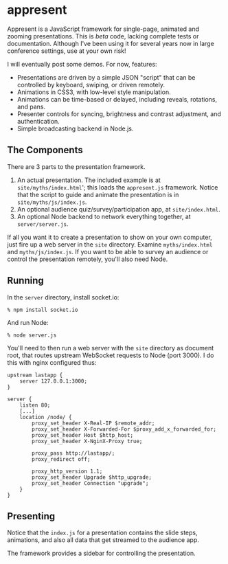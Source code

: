 # appresent

Appresent is a JavaScript framework for single-page, animated and zooming presentations. This is *beta* code, lacking complete tests or documentation.
Although I've been using it for several years now in large conference settings, use at your own risk!

I will eventually post some demos. For now, features:

* Presentations are driven by a simple JSON "script" that can be controlled by keyboard, swiping, or driven remotely.
* Animations in CSS3, with low-level style manipulation.
* Animations can be time-based or delayed, including reveals, rotations, and pans.
* Presenter controls for syncing, brightness and contrast adjustment, and authentication.
* Simple broadcasting backend in Node.js.

## The Components

There are 3 parts to the presentation framework.

1. An actual presentation. The included example is at `site/myths/index.html`'; this loads the `appresent.js` framework. Notice that the script to guide and animate the presentation is in `site/myths/js/index.js`.
2. An optional audience quiz/survey/participation app, at `site/index.html`.
3. An optional Node backend to network everything together, at `server/server.js`.

If all you want it to create a presentation to show on your own computer, just fire up a web server in the `site` directory. Examine `myths/index.html` and `myths/js/index.js`. If you want to be able to survey an audience or control the presentation remotely, you'll also need Node.

## Running

In the `server` directory, install socket.io:

    % npm install socket.io

And run Node:

    % node server.js

You'll need to then run a web server with the `site` directory as document root, that routes upstream WebSocket requests to Node (port 3000). I do this with 
nginx configured thus:

    upstream lastapp {
        server 127.0.0.1:3000;
    }

    server {
        listen 80;
        [...]
        location /node/ {
            proxy_set_header X-Real-IP $remote_addr;
            proxy_set_header X-Forwarded-For $proxy_add_x_forwarded_for;
            proxy_set_header Host $http_host;
            proxy_set_header X-NginX-Proxy true;

            proxy_pass http://lastapp/;
            proxy_redirect off;

            proxy_http_version 1.1;
            proxy_set_header Upgrade $http_upgrade;
            proxy_set_header Connection "upgrade";
        }
    }

## Presenting

Notice that the `index.js` for a presentation contains the slide steps, animations, and also all data that get streamed to the audience app.

The framework provides a sidebar for controlling the presentation.

